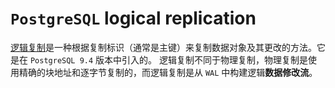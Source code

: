# `PostgreSQL` logical replication

[逻辑复制](https://www.postgresql.org/docs/current/logical-replication.html)是一种根据复制标识（通常是主键）来复制数据对象及其更改的方法。它是在 `PostgreSQL 9.4` 版本中引入的。
逻辑复制不同于物理复制，物理复制是使用精确的块地址和逐字节复制的，而逻辑复制是从 `WAL` 中构建逻辑**数据修改流**。
